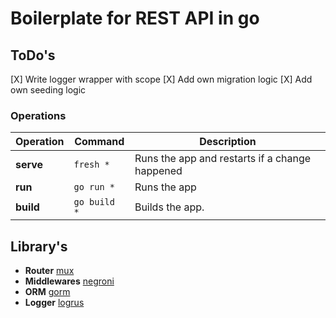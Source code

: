 # Boilerplate for REST API in go

## ToDo's

[X] Write logger wrapper with scope
[X] Add own migration logic
[X] Add own seeding logic

### Operations

| Operation | Command      | Description |
| --------- | ------------ | ----------- |
| **serve** | `fresh *`    | Runs the app and restarts if a change happened |
| **run**   | `go run *`   | Runs the app |
| **build** | `go build *` | Builds the app. |

## Library's

- **Router** [mux](http://www.gorillatoolkit.org/pkg/mux)
- **Middlewares** [negroni](https://github.com/urfave/negroni)
- **ORM** [gorm](http://jinzhu.me/gorm/)
- **Logger** [logrus](https://github.com/sirupsen/logrus)
